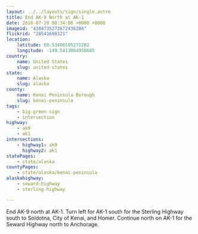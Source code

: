 ```yaml
---
layout: ../../layouts/sign/single.astro
title: End AK-9 North at AK-1
date: 2016-07-20 00:34:06 +0000 +0000
imageid: "4384735272672436286"
flickrid: "28541698321"
location:
    latitude: 60.53406595271202
    longitude: -149.5413064956665
country:
    name: United States
    slug: united-states
state:
    name: Alaska
    slug: alaska
county:
    name: Kenai Peninsula Borough
    slug: kenai-peninsula
tags:
    - big-green-sign
    - intersection
highway:
    - ak9
    - ak1
intersections:
    - highway1: ak9
      highway2: ak1
statePages:
    - state/alaska
countyPages:
    - state/alaska/kenai-peninsula
alaskahighway:
    - seward-highway
    - sterling-highway

---
```

End AK-9 north at AK-1.  Turn left for AK-1 south for the Sterling Highway south to Soldotna, City of Kenai, and Homer.  Continue north on AK-1 for the Seward Highway north to Anchorage.